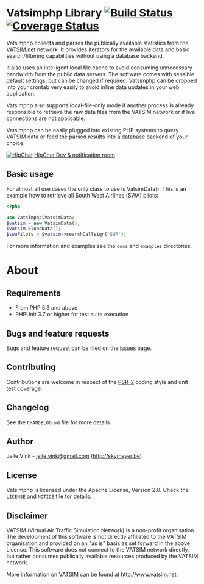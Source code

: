 Vatsimphp Library [![Build Status](https://travis-ci.org/skymeyer/Vatsimphp.png)](https://travis-ci.org/skymeyer/Vatsimphp) [![Coverage Status](https://coveralls.io/repos/skymeyer/Vatsimphp/badge.png?branch=master)](https://coveralls.io/r/skymeyer/Vatsimphp?branch=master)
=================

Vatsimphp collects and parses the publically available statistics
from the [VATSIM.net](http://www.vatsim.net) network. It provides
iterators for the available data and basic search/filtering
capabilities without using a database backend.

It also uses an intelligent local file cache to avoid consuming
unnecessary bandwidth from the public data servers. The software
comes with sensible default settings, but can be changed if
required. Vatsimphp can be dropped into your crontab very easily
to avoid inline data updates in your web application.

Vatsimphp also supports local-file-only mode if another process
is already responsible to retrieve the raw data files from the
VATSIM network or if live connections are not applicable.

Vatsimphp can be easily plugged into existing PHP systems to
query VATSIM data or feed the parsed results into a database
backend of your choice.

[![HipChat](https://fbcdn-profile-a.akamaihd.net/hprofile-ak-ash4/211042_170554734635_3177812_q.jpg)](https://www.hipchat.com/gcbN8D1yF)
[HipChat Dev & notification room](https://www.hipchat.com/gcbN8D1yF)

Basic usage
-----------

For almost all use cases the only class to use is VatsimData().
This is an example how to retrieve all South West Airlines (SWA) pilots:

```php
<?php

use Vatsimphp\VatsimData;
$vatsim = new VatsimData();
$vatsim->loadData();
$swaPilots = $vatsim->searchCallsign('SWA');
```

For more information and examples see the `docs` and `examples` directories.

About
=====

Requirements
------------

- From PHP 5.3 and above
- PHPUnit 3.7 or higher for test suite execution

Bugs and feature requests
-------------------------

Bugs and feature request can be filed on the [issues](https://github.com/skymeyer/Vatsimphp/issues) page.

Contributing
------------

Contributions are welcome in respect of the [PSR-2](https://github.com/php-fig/fig-standards/blob/master/accepted/PSR-2-coding-style-guide.md)
coding style and unit test coverage.

Changelog
---------

See the `CHANGELOG.md` file for more details.

Author
------

Jelle Vink - <jelle.vink@gmail.com> (<http://skymeyer.be>)

License
-------

Vatsimphp is licensed under the Apache License, Version 2.0. Check the `LICENSE` and `NOTICE` file for details.

Disclaimer
----------

VATSIM (Virtual Air Traffic Simulation Network) is a non-profit organisation.
The development of this software is not directly affiliated to the VATSIM
organisation and provided on an "as is" basis as set forward in the above License.
This software does not connect to the VATSIM network directly, but rather consumes
publically available resources produced by the VATSIM network.

More information on VATSIM can be found at <http://www.vatsim.net>.
